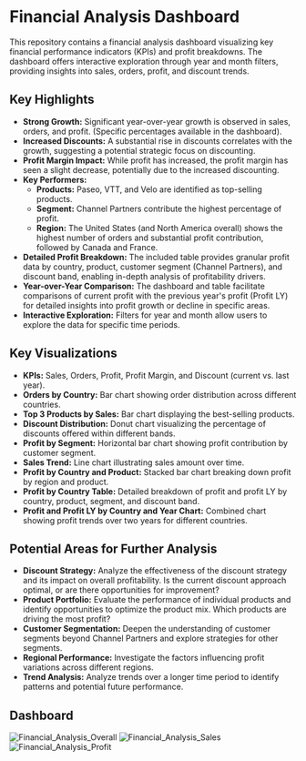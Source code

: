 # Financial Analysis Dashboard

This repository contains a financial analysis dashboard visualizing key financial performance indicators (KPIs) and profit breakdowns. The dashboard offers interactive exploration through year and month filters, providing insights into sales, orders, profit, and discount trends.

## Key Highlights         

* **Strong Growth:** Significant year-over-year growth is observed in sales, orders, and profit.  (Specific percentages available in the dashboard).
* **Increased Discounts:** A substantial rise in discounts correlates with the growth, suggesting a potential strategic focus on discounting.
* **Profit Margin Impact:** While profit has increased, the profit margin has seen a slight decrease, potentially due to the increased discounting.
* **Key Performers:**
    * **Products:**  Paseo, VTT, and Velo are identified as top-selling products.
    * **Segment:** Channel Partners contribute the highest percentage of profit.
    * **Region:**  The United States (and North America overall) shows the highest number of orders and substantial profit contribution, followed by Canada and France.
* **Detailed Profit Breakdown:** The included table provides granular profit data by country, product, customer segment (Channel Partners), and discount band, enabling in-depth analysis of profitability drivers.
* **Year-over-Year Comparison:**  The dashboard and table facilitate comparisons of current profit with the previous year's profit (Profit LY) for detailed insights into profit growth or decline in specific areas.
* **Interactive Exploration:** Filters for year and month allow users to explore the data for specific time periods.

## Key Visualizations

* **KPIs:** Sales, Orders, Profit, Profit Margin, and Discount (current vs. last year).
* **Orders by Country:** Bar chart showing order distribution across different countries.
* **Top 3 Products by Sales:** Bar chart displaying the best-selling products.
* **Discount Distribution:** Donut chart visualizing the percentage of discounts offered within different bands.
* **Profit by Segment:** Horizontal bar chart showing profit contribution by customer segment.
* **Sales Trend:** Line chart illustrating sales amount over time.
* **Profit by Country and Product:** Stacked bar chart breaking down profit by region and product.
* **Profit by Country Table:** Detailed breakdown of profit and profit LY by country, product, segment, and discount band.
* **Profit and Profit LY by Country and Year Chart:** Combined chart showing profit trends over two years for different countries.

## Potential Areas for Further Analysis

* **Discount Strategy:** Analyze the effectiveness of the discount strategy and its impact on overall profitability.  Is the current discount approach optimal, or are there opportunities for improvement?
* **Product Portfolio:** Evaluate the performance of individual products and identify opportunities to optimize the product mix. Which products are driving the most profit?
* **Customer Segmentation:** Deepen the understanding of customer segments beyond Channel Partners and explore strategies for other segments.
* **Regional Performance:** Investigate the factors influencing profit variations across different regions.
* **Trend Analysis:**  Analyze trends over a longer time period to identify patterns and potential future performance.

## Dashboard 




![Financial_Analysis_Overall](https://github.com/user-attachments/assets/17feb5eb-693d-4ad0-9790-c23d2fa7922c)
![Financial_Analysis_Sales](https://github.com/user-attachments/assets/87d40699-a57f-41e5-aa08-c82dc554ecaf)
![Financial_Analysis_Profit](https://github.com/user-attachments/assets/701197dd-c304-4f72-b9d5-8760adcd5aa4)
